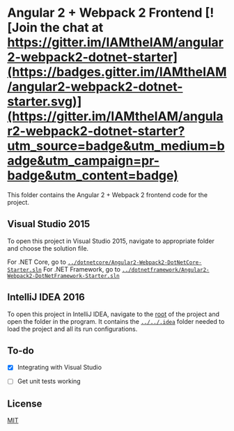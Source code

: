 
# Angular 2 + Webpack 2 Frontend [![Join the chat at https://gitter.im/IAMtheIAM/angular2-webpack2-dotnet-starter](https://badges.gitter.im/IAMtheIAM/angular2-webpack2-dotnet-starter.svg)](https://gitter.im/IAMtheIAM/angular2-webpack2-dotnet-starter?utm_source=badge&utm_medium=badge&utm_campaign=pr-badge&utm_content=badge)

This folder contains the Angular 2 + Webpack 2 frontend code for the project. 

## Visual Studio 2015
To open this project in Visual Studio 2015, navigate to appropriate folder and choose the solution file.
 
 For .NET Core, go to [`../dotnetcore/Angular2-Webpack2-DotNetCore-Starter.sln`](../dotnetcore/Angular2-Webpack2-DotNetCore-Starter.sln)
 For .NET Framework, go to [`../dotnetframework/Angular2-Webpack2-DotNetFramework-Starter.sln`](../dotnetframework/Angular2-Webpack2-DotNetFramework-Starter.sln)

## IntelliJ IDEA 2016
To open this project in IntelliJ IDEA, navigate to the [root](../../) of the project and open the folder in the program. It contains the [`../../.idea`](../../.idea) folder needed to load the project and all its run configurations.

## To-do

- [x] Integrating with Visual Studio
- [ ] Get unit tests working


## License
 [MIT](/LICENSE)
